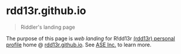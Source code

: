# rdd13r.github.io
> Riddler's landing page

The purpose of this page is _web landing_ for R!dd13r [(rdd13r) personal profile](https://rdd13r.github.io/rdd13r/ "🇺🇸R!dd13r💙💛") home @ [rdd13r.github.io](https://rdd13r.github.io/ "R!dd13r(rdd13r)").
See [ASE Inc.](https://www.asei.systems/ "Leadership is a choice ... and so is obsolescence!") to learn more.
